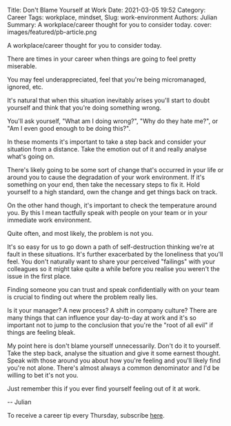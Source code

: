 Title: Don't Blame Yourself at Work
Date: 2021-03-05 19:52
Category: Career
Tags: workplace, mindset, 
Slug: work-environment
Authors: Julian
Summary: A workplace/career thought for you to consider today.
cover: images/featured/pb-article.png

A workplace/career thought for you to consider today.

There are times in your career when things are going to feel pretty miserable.

You may feel underappreciated, feel that you're being micromanaged, ignored, etc.

It's natural that when this situation inevitably arises you'll start to doubt yourself and think that you're doing something wrong.

You'll ask yourself, "What am I doing wrong?", "Why do they hate me?", or "Am I even good enough to be doing this?".

In these moments it's important to take a step back and consider your situation from a distance. Take the emotion out of it and really analyse what's going on.

There's likely going to be some sort of change that's occurred in your life or around you to cause the degradation of your work environment. If it's something on your end, then take the necessary steps to fix it. Hold yourself to a high standard, own the change and get things back on track.

On the other hand though, it's important to check the temperature around you. By this I mean tactfully speak with people on your team or in your immediate work environment.

Quite often, and most likely, the problem is not you.

It's so easy for us to go down a path of self-destruction thinking we're at fault in these situations. It's further exacerbated by the loneliness that you'll feel. You don't naturally want to share your perceived "failings" with your colleagues so it might take quite a while before you realise you weren't the issue in the first place.

Finding someone you can trust and speak confidentially with on your team is crucial to finding out where the problem really lies.

Is it your manager? A new process? A shift in company culture? There are many things that can influence your day-to-day at work and it's so important not to jump to the conclusion that you're the "root of all evil" if things are feeling bleak.

My point here is don't blame yourself unnecessarily. Don't do it to yourself. Take the step back, analyse the situation and give it some earnest thought. Speak with those around you about how you're feeling and you'll likely find you're not alone. There's almost always a common denominator and I'd be willing to bet it's not you.

Just remember this if you ever find yourself feeling out of it at work.

-- Julian

To receive a career tip every Thursday, subscribe [here](https://codechalleng.es/tips).
